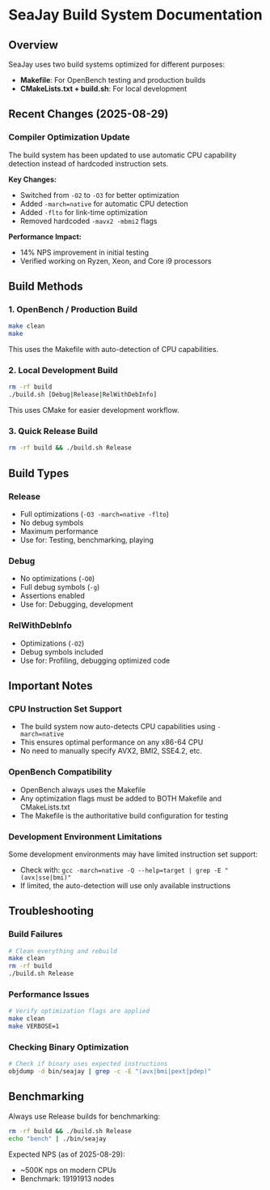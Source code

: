 # SeaJay Build System Documentation

## Overview
SeaJay uses two build systems optimized for different purposes:
- **Makefile**: For OpenBench testing and production builds
- **CMakeLists.txt + build.sh**: For local development

## Recent Changes (2025-08-29)

### Compiler Optimization Update
The build system has been updated to use automatic CPU capability detection instead of hardcoded instruction sets.

**Key Changes:**
- Switched from `-O2` to `-O3` for better optimization
- Added `-march=native` for automatic CPU detection
- Added `-flto` for link-time optimization
- Removed hardcoded `-mavx2 -mbmi2` flags

**Performance Impact:**
- 14% NPS improvement in initial testing
- Verified working on Ryzen, Xeon, and Core i9 processors

## Build Methods

### 1. OpenBench / Production Build
```bash
make clean
make
```
This uses the Makefile with auto-detection of CPU capabilities.

### 2. Local Development Build
```bash
rm -rf build
./build.sh [Debug|Release|RelWithDebInfo]
```
This uses CMake for easier development workflow.

### 3. Quick Release Build
```bash
rm -rf build && ./build.sh Release
```

## Build Types

### Release
- Full optimizations (`-O3 -march=native -flto`)
- No debug symbols
- Maximum performance
- Use for: Testing, benchmarking, playing

### Debug
- No optimizations (`-O0`)
- Full debug symbols (`-g`)
- Assertions enabled
- Use for: Debugging, development

### RelWithDebInfo
- Optimizations (`-O2`)
- Debug symbols included
- Use for: Profiling, debugging optimized code

## Important Notes

### CPU Instruction Set Support
- The build system now auto-detects CPU capabilities using `-march=native`
- This ensures optimal performance on any x86-64 CPU
- No need to manually specify AVX2, BMI2, SSE4.2, etc.

### OpenBench Compatibility
- OpenBench always uses the Makefile
- Any optimization flags must be added to BOTH Makefile and CMakeLists.txt
- The Makefile is the authoritative build configuration for testing

### Development Environment Limitations
Some development environments may have limited instruction set support:
- Check with: `gcc -march=native -Q --help=target | grep -E "(avx|sse|bmi)"`
- If limited, the auto-detection will use only available instructions

## Troubleshooting

### Build Failures
```bash
# Clean everything and rebuild
make clean
rm -rf build
./build.sh Release
```

### Performance Issues
```bash
# Verify optimization flags are applied
make clean
make VERBOSE=1
```

### Checking Binary Optimization
```bash
# Check if binary uses expected instructions
objdump -d bin/seajay | grep -c -E "(avx|bmi|pext|pdep)"
```

## Benchmarking

Always use Release builds for benchmarking:
```bash
rm -rf build && ./build.sh Release
echo "bench" | ./bin/seajay
```

Expected NPS (as of 2025-08-29):
- ~500K nps on modern CPUs
- Benchmark: 19191913 nodes